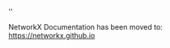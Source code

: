 '<meta http-equiv="refresh" content="0; URL=https://networkx.github.io/documentation/latest/./reference/classes/generated/networkx.MultiDiGraph.to_directed.html">'

NetworkX Documentation has been moved to:<br><a href="https://networkx.github.io">https://networkx.github.io</a>
